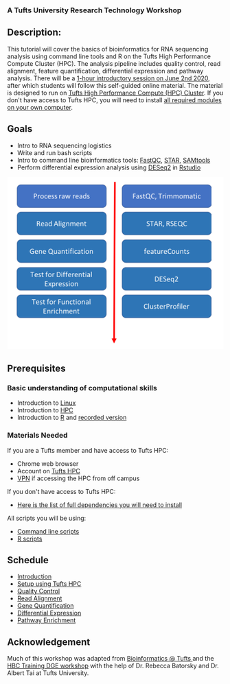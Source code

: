### A Tufts University Research Technology Workshop

## Description:
This tutorial will cover the basics of bioinformatics for RNA sequencing analysis using command line tools and R on the Tufts  High Performance Compute Cluster (HPC). The analysis pipeline includes quality control, read alignment, feature quantification, differential expression and pathway analysis. There will be a [1-hour introductory session on June 2nd 2020](https://tufts.libcal.com/event/6716203), after which students will follow this self-guided online material. The material is designed to run on [Tufts High Performance Compute (HPC) Cluster](https://access.tufts.edu/research-cluster-account). If you don't have access to Tufts HPC, you will need to install [all required modules on your own computer](lessons/07_dependencies.md).

## Goals
- Intro to RNA sequencing logistics
- Write and run bash scripts
- Intro to command line bioinformatics tools: [FastQC](https://www.bioinformatics.babraham.ac.uk/projects/fastqc/), [STAR](https://github.com/alexdobin/STAR), [SAMtools](http://samtools.sourceforge.net/)
- Perform differential expression analysis using [DESeq2](https://bioconductor.org/packages/release/bioc/html/DESeq2.html) in [Rstudio](https://rstudio.com/)  

<img src="img/workflow.png" width="600">

## Prerequisites

### Basic understanding of computational skills
- Introduction to [Linux](slides/Intro_To_Basic_Linux_SHARED.pdf)
- Introduction to [HPC](slides/Tufts_HPC_Cluster_New_User_Guide.pdf)
- Introduction to [R](https://tufts.app.box.com/v/IntroR) and [recorded version](https://sites.tufts.edu/datalab/recorded-data-lab-workshops/)

### Materials Needed
If you are a Tufts member and have access to Tufts HPC:
- Chrome web browser
- Account on [Tufts HPC](https://access.tufts.edu/research-cluster-account)
- [VPN](https://access.tufts.edu/vpn) if accessing the HPC from off campus

If you don't have access to Tufts HPC:
- [Here is the list of full dependencies you will need to install](lessons/07_dependencies.md)

All scripts you will be using:
- [Command line scripts](lessons/08_bash_scripts.md)
- [R scripts](lessons/09_R_scripts.md)


## Schedule
- [Introduction](slides/Introduction.pdf)
- [Setup using Tufts HPC](lessons/01_Setup.md)
- [Quality Control](lessons/02_Quality_Control.md)
- [Read Alignment](lessons/03_Read_Alignment.md)
- [Gene Quantification](lessons/04_Gene_Quantification.md)
- [Differential Expression](lessons/05_Differential_Expression.md)
- [Pathway Enrichment](lessons/06_Pathway_Enrichment.md)


## Acknowledgement
Much of this workshop was adapted from [Bioinformatics @ Tufts ](https://sites.tufts.edu/biotools/tutorials/) and the [HBC Training DGE workshop](https://github.com/hbctraining/DGE_workshop) with the help of Dr. Rebecca Batorsky and Dr. Albert Tai at Tufts University.
